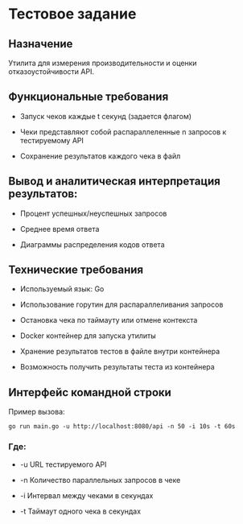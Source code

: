 # Тестовое задание

## Назначение
Утилита для измерения производительности и оценки отказоустойчивости API.

## Функциональные требования
- Запуск чеков каждые t секунд (задается флагом)

- Чеки представляют собой распараллеленные n запросов к тестируемому API

- Сохранение результатов каждого чека в файл

## Вывод и аналитическая интерпретация результатов:
- Процент успешных/неуспешных запросов

- Среднее время ответа

- Диаграммы распределения кодов ответа

## Технические требования
- Используемый язык: Go

- Использование горутин для распараллеливания запросов 

- Остановка чека по таймауту или отмене контекста

- Docker контейнер для запуска утилиты

- Хранение результатов тестов в файле внутри контейнера

- Возможность получить результаты теста из контейнера

## Интерфейс командной строки
Пример вызова:
```
go run main.go -u http://localhost:8080/api -n 50 -i 10s -t 60s
```
### Где:
- \-u URL тестируемого API

- \-n Количество параллельных запросов в чеке

- \-i Интервал между чеками в секундах

- \-t Таймаут одного чека в секундах
